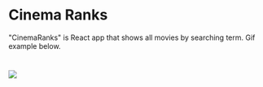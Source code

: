 # Cinema Ranks
"CinemaRanks" is React app that shows all movies by searching term.
Gif example below.

#

![](https://github.com/osherdadon/ReactPractice/blob/main/CinemaRanks/cinema-ranks/React-project-cinemaranks.gif)
